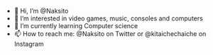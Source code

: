 - 👋 Hi, I’m @Naksito
- 👀 I’m interested in video games, music, consoles and computers
- 🌱 I’m currently learning Computer science
- 📫 How to reach me: @Naksito on Twitter or @kitaichechaiche on Instagram

<!---
Naksito/Naksito is a ✨ special ✨ repository because its `README.md` (this file) appears on your GitHub profile.
You can click the Preview link to take a look at your changes.
--->
